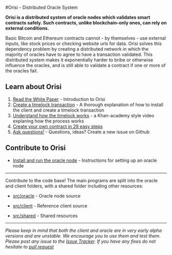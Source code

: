 #Orisi - Distributed Oracle System

**Orisi is a distributed system of oracle nodes which validates smart contracts safely. Such contracts, unlike blockchain-only ones, can rely on external conditions.**

Basic Bitcoin and Ethereum contracts cannot - by themselves - use external inputs, like stock prices or checking website urls for data. Orisi solves this dependency problem by creating a distributed network in which the majority of oracles have to agree to have a transaction validated. This distributed system makes it exponentially harder to bribe or otherwise influence the oracles, and is still able to validate a contract if one or more of the oracles fail.

## Learn about Orisi

1. [Read the White Paper](https://github.com/orisi/wiki/wiki/Orisi-White-Paper) - Introduction to Orisi
2. [Create a timelock transaction](https://github.com/orisi/wiki/wiki/Performing-a-Timelock-transaction) - A thorough explanation of how to install the client and create a timelock transaction
3. [Understand how the timelock works](https://www.youtube.com/watch?v=boPW1FwNu4c) - a Khan-academy style video explaning how the process works
4. [Create your own contract in 29 easy steps](https://github.com/orisi/wiki/wiki/How-to-create-a-contract)
5. [Ask questions!](https://github.com/orisi/orisi/issues/new) - Questions, ideas? Create a new issue on Github


## Contribute to Orisi

* [Install and run the oracle node](https://github.com/orisi/wiki/wiki/Installing-the-oracle-node) - Instructions for setting up an oracle node

---------------------

Contribute to the code base! The main programs are split into the oracle and client folders, with a shared folder including other resources:

* [src/oracle](./src/oracle) - Oracle node source

* [src/client](./src/client) - Reference client source

* [src/shared](./src/shared) - Shared resources

---------------------

_Please keep in mind that both the client and oracle are in very early alpha versions and are unstable. We encourage you to use them and test them. Please post any issue to the [Issue Tracker](https://github.com/orisi/orisi/issues). If you have any fixes do not hesitate to [pull request](https://github.com/orisi/orisi/pulls)_
